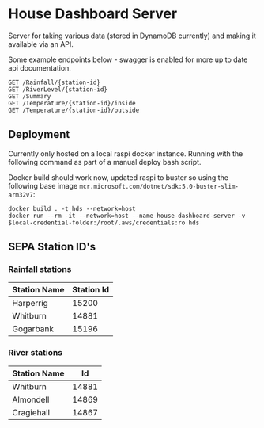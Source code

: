 # House Dashboard Server

Server for taking various data (stored in DynamoDB currently) and making it available via an API.

Some example endpoints below - swagger is enabled for more up to date api documentation.

```
GET /Rainfall/{station-id}
GET /RiverLevel/{station-id}
GET /Summary
GET /Temperature/{station-id}/inside
GET /Temperature/{station-id}/outside
```

## Deployment

Currently only hosted on a local raspi docker instance. Running with the following command as part of a manual deploy bash script.

Docker build should work now, updated raspi to buster so using the following base image `mcr.microsoft.com/dotnet/sdk:5.0-buster-slim-arm32v7`:

```
docker build . -t hds --network=host
docker run --rm -it --network=host --name house-dashboard-server -v $local-credential-folder:/root/.aws/credentials:ro hds 
```

## SEPA Station ID's

### Rainfall stations

| Station Name | Station Id |
|--------------|------------|
| Harperrig    | 15200      |
| Whitburn     | 14881      |
| Gogarbank    | 15196      |

### River stations

| Station Name | Id       |
|--------------|----------|
| Whitburn     | 14881 |
| Almondell    | 14869 |
| Cragiehall   | 14867 |

